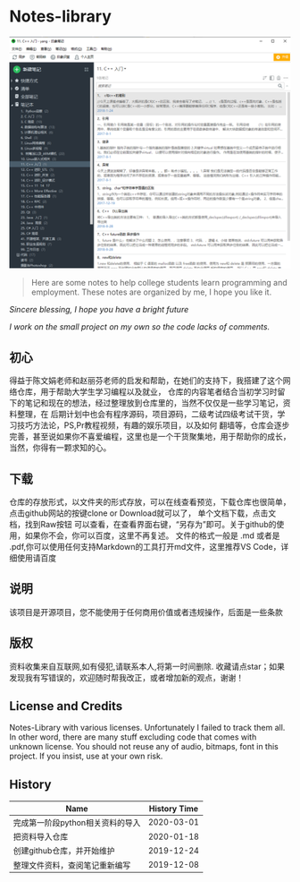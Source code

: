 # Notes-library
![](EnNote.png)
>
>Here are some notes to help college students learn programming and employment.
>These notes are organized by me, I hope you like it.

*Sincere blessing, I hope you have a bright future*

*I work on the small project on my own so the code lacks of comments.*

## 初心

得益于陈文娟老师和赵丽芬老师的启发和帮助，在她们的支持下，我搭建了这个网络仓库，用于帮助大学生学习编程以及就业，
仓库的内容笔者结合当初学习时留下的笔记和现在的想法，经过整理放到仓库里的，当然不仅仅是一些学习笔记，资料整理，在
后期计划中也会有程序源码，项目源码，二级考试四级考试干货，学习技巧方法论，PS,Pr教程视频，有趣的娱乐项目，以及如何
翻墙等，仓库会逐步完善，甚至说如果你不喜爱编程，这里也是一个干货聚集地，用于帮助你的成长，当然，你得有一颗求知的心。

## 下载

仓库的存放形式，以文件夹的形式存放，可以在线查看预览，下载仓库也很简单，点击github网站的按键clone or Download就可以了，
单个文档下载，点击文档，找到Raw按钮 可以查看，在查看界面右键，“另存为”即可。关于github的使用，如果你不会，你可以百度，这里不再复述。
文件的格式一般是 .md 或者是 .pdf,你可以使用任何支持Markdown的工具打开md文件，这里推荐VS Code，详细使用请百度

## 说明

该项目是开源项目，您不能使用于任何商用价值或者违规操作，后面是一些条款

## 版权
资料收集来自互联网,如有侵犯,请联系本人,将第一时间删除.
收藏请点star；如果发现我有写错误的，欢迎随时帮我改正，或者增加新的观点，谢谢！

## License and Credits
Notes-Library with 
various licenses. Unfortunately I failed to track them all. In other word, there are many stuff excluding code that comes with unknown license. You should not reuse any of audio, bitmaps, font in this project. If you insist, use at your own risk.
 

## History
|Name|History Time|
|----|-------|
|完成第一阶段python相关资料的导入|2020-03-01|
|把资料导入仓库|2020-01-18|
|创建github仓库，并开始维护|2019-12-24|
|整理文件资料，查阅笔记重新编写 |2019-12-08|


